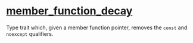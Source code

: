 # [member_function_decay](member_function_decay.hpp)

Type trait which, given a member function pointer, removes the `const` and `noexcept` qualifiers.